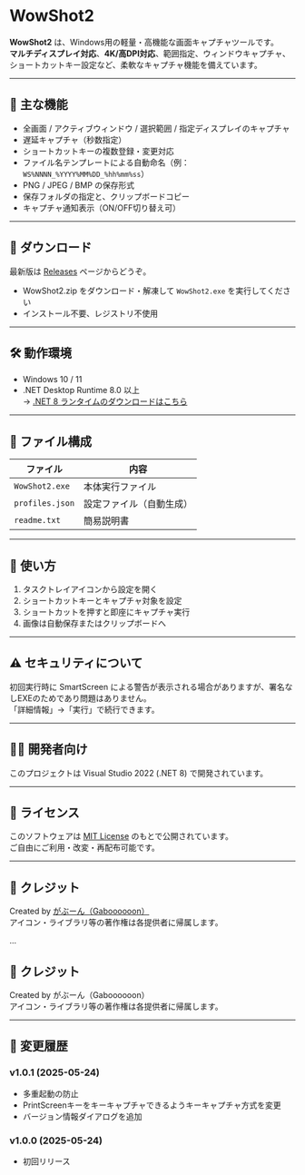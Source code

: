 # WowShot2

**WowShot2** は、Windows用の軽量・高機能な画面キャプチャツールです。  
**マルチディスプレイ対応**、**4K/高DPI対応**、範囲指定、ウィンドウキャプチャ、ショートカットキー設定など、柔軟なキャプチャ機能を備えています。  

---

## 🚀 主な機能

- 全画面 / アクティブウィンドウ / 選択範囲 / 指定ディスプレイのキャプチャ
- 遅延キャプチャ（秒数指定）
- ショートカットキーの複数登録・変更対応
- ファイル名テンプレートによる自動命名（例：`WS%NNNN_%YYYY%MM%DD_%hh%mm%ss`）
- PNG / JPEG / BMP の保存形式
- 保存フォルダの指定と、クリップボードコピー
- キャプチャ通知表示（ON/OFF切り替え可）

---

## 💾 ダウンロード

最新版は [Releases](https://github.com/gaboooooon/WowShot2/releases) ページからどうぞ。

- WowShot2.zip をダウンロード・解凍して `WowShot2.exe` を実行してください
- インストール不要、レジストリ不使用

---

## 🛠 動作環境

- Windows 10 / 11
- .NET Desktop Runtime 8.0 以上  
  → [.NET 8 ランタイムのダウンロードはこちら](https://dotnet.microsoft.com/en-us/download/dotnet/8.0/runtime)

---

## 📁 ファイル構成

| ファイル           | 内容                      |
|--------------------|---------------------------|
| `WowShot2.exe`     | 本体実行ファイル           |
| `profiles.json`    | 設定ファイル（自動生成）   |
| `readme.txt`       | 簡易説明書         |

---

## 📝 使い方

1. タスクトレイアイコンから設定を開く
2. ショートカットキーとキャプチャ対象を設定
3. ショートカットを押すと即座にキャプチャ実行
4. 画像は自動保存またはクリップボードへ

---

## ⚠️ セキュリティについて

初回実行時に SmartScreen による警告が表示される場合がありますが、署名なしEXEのためであり問題はありません。  
「詳細情報」→「実行」で続行できます。

---

## 🧑‍💻 開発者向け

このプロジェクトは Visual Studio 2022 (.NET 8) で開発されています。  


---

## 📄 ライセンス

このソフトウェアは [MIT License](LICENSE) のもとで公開されています。  
ご自由にご利用・改変・再配布可能です。

---

## 🙏 クレジット

Created by [がぶーん（Gaboooooon）](https://github.com/gaboooooon)  
アイコン・ライブラリ等の著作権は各提供者に帰属します。

...

## 🙏 クレジット

Created by がぶーん（Gaboooooon）  
アイコン・ライブラリ等の著作権は各提供者に帰属します。

---

## 📜 変更履歴

### v1.0.1 (2025-05-24)
- 多重起動の防止
- PrintScreenキーをキーキャプチャできるようキーキャプチャ方式を変更
- バージョン情報ダイアログを追加

### v1.0.0 (2025-05-24)
- 初回リリース
